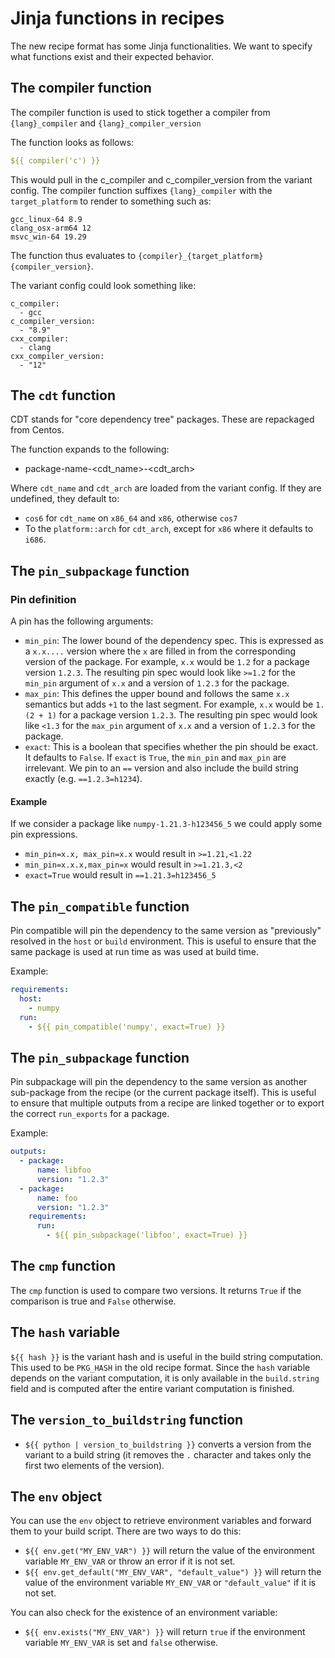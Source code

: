 # Jinja functions in recipes

The new recipe format has some Jinja functionalities. We want to specify what functions exist and their expected behavior.

## The compiler function

The compiler function is used to stick together a compiler from `{lang}_compiler` and `{lang}_compiler_version`

The function looks as follows:

```yaml
${{ compiler('c') }}
```

This would pull in the c_compiler and c_compiler_version from the variant config. The compiler function suffixes `{lang}_compiler` with the `target_platform` to render to something such as:

```
gcc_linux-64 8.9
clang_osx-arm64 12
msvc_win-64 19.29
```

The function thus evaluates to `{compiler}_{target_platform} {compiler_version}`.

The variant config could look something like:

```
c_compiler:
  - gcc
c_compiler_version:
  - "8.9"
cxx_compiler:
  - clang
cxx_compiler_version:
  - "12"
```

## The `cdt` function

CDT stands for "core dependency tree" packages. These are repackaged from Centos.

The function expands to the following: 

- package-name-<cdt_name>-<cdt_arch>

Where `cdt_name` and `cdt_arch` are loaded from the variant config. If they are undefined, they default to:

- `cos6` for `cdt_name` on `x86_64` and `x86`, otherwise `cos7`
- To the `platform::arch` for `cdt_arch`, except for `x86` where it defaults to `i686`.

## The `pin_subpackage` function

### Pin definition

A pin has the following arguments:

- `min_pin`: The lower bound of the dependency spec. This is expressed as a `x.x....` version where the `x` are filled in from the corresponding version of the package. For example, `x.x` would be `1.2` for a package version `1.2.3`. The resulting pin spec would look like `>=1.2` for the `min_pin` argument of `x.x` and a version of `1.2.3` for the package.
- `max_pin`: This defines the upper bound and follows the same `x.x` semantics but adds `+1` to the last segment. For example, `x.x` would be `1.(2 + 1)` for a package version `1.2.3`. The resulting pin spec would look like `<1.3` for the `max_pin` argument of `x.x` and a version of `1.2.3` for the package.
- `exact`: This is a boolean that specifies whether the pin should be exact. It defaults to `False`. If `exact` is `True`, the `min_pin` and `max_pin` are irrelevant. We pin to an `==` version and also include the build string exactly (e.g. `==1.2.3=h1234`).

#### Example

If we consider a package like `numpy-1.21.3-h123456_5` we could apply some pin expressions. 

- `min_pin=x.x, max_pin=x.x` would result in `>=1.21,<1.22`
- `min_pin=x.x.x,max_pin=x` would result in `>=1.21.3,<2`
- `exact=True` would result in `==1.21.3=h123456_5`


## The `pin_compatible` function

Pin compatible will pin the dependency to the same version as "previously" resolved in the `host` or `build` environment. This is useful to ensure that the same package is used at run time as was used at build time.

Example:

```yaml
requirements:
  host:
    - numpy
  run:
    - ${{ pin_compatible('numpy', exact=True) }}
```

## The `pin_subpackage` function

Pin subpackage will pin the dependency to the same version as another sub-package from the recipe (or the current package itself).
This is useful to ensure that multiple outputs from a recipe are linked together or to export the correct `run_exports` for a package.

Example:

```yaml
outputs:
  - package:
      name: libfoo
      version: "1.2.3"
  - package:
      name: foo
      version: "1.2.3"
    requirements:
      run:
        - ${{ pin_subpackage('libfoo', exact=True) }}
```

## The `cmp` function

The `cmp` function is used to compare two versions. It returns `True` if the comparison is true and `False` otherwise.

## The `hash` variable

`${{ hash }}` is the variant hash and is useful in the build string computation. This used to be `PKG_HASH` in the old recipe format. Since the `hash` variable depends on the variant computation, it is only available in the `build.string` field and is computed after the entire variant computation is finished.

## The `version_to_buildstring` function

- `${{ python | version_to_buildstring }}` converts a version from the variant to a build string (it removes the `.` character and takes only the first two elements of the version).

## The `env` object

You can use the `env` object to retrieve environment variables and forward them to your build script. There are two ways to do this:

- `${{ env.get("MY_ENV_VAR") }}` will return the value of the environment variable `MY_ENV_VAR` or throw an error if it is not set.
- `${{ env.get_default("MY_ENV_VAR", "default_value") }}` will return the value of the environment variable `MY_ENV_VAR` or `"default_value"` if it is not set.

You can also check for the existence of an environment variable:

- `${{ env.exists("MY_ENV_VAR") }}` will return `true` if the environment variable `MY_ENV_VAR` is set and `false` otherwise.
